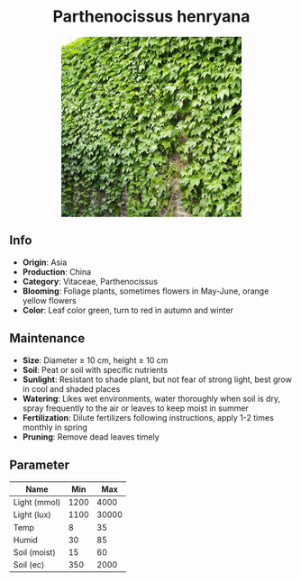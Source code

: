 <h1 align='center'>Parthenocissus henryana</h1>
<p align="center">
    <img 
        align='center'
        width='320'
        src="../images/parthenocissus henryana.png" 
        alt='Parthenocissus henryana' />
</p>

## Info

 - **Origin**: Asia
 - **Production**: China
 - **Category**: Vitaceae, Parthenocissus
 - **Blooming**: Foliage plants, sometimes flowers in May-June, orange yellow flowers
 - **Color**: Leaf color green, turn to red in autumn and winter

## Maintenance

 - **Size**: Diameter ≥ 10 cm, height ≥ 10 cm
 - **Soil**: Peat or soil with specific nutrients
 - **Sunlight**: Resistant to shade plant, but not fear of strong light, best grow in cool and shaded places
 - **Watering**: Likes wet environments, water thoroughly when soil is dry, spray frequently to the air or leaves to keep moist in summer
 - **Fertilization**: Dilute fertilizers following instructions,  apply 1-2 times monthly in spring
 - **Pruning**: Remove dead leaves timely

## Parameter

| Name         | Min  | Max   |
|--------------|------|-------|
| Light (mmol) | 1200 | 4000  |
| Light (lux)  | 1100 | 30000 |
| Temp         | 8    | 35    |
| Humid        | 30   | 85    |
| Soil (moist) | 15   | 60    |
| Soil (ec)    | 350  | 2000  |